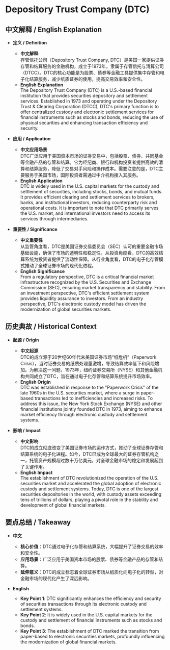 # Depository Trust Company (DTC)

## 中文解释 / English Explanation

* **定义 / Definition**  
  - **中文解释**  
    存管信托公司（Depository Trust Company, DTC）是美国一家提供证券存管和结算服务的金融机构，成立于1973年，隶属于存管信托与清算公司（DTCC）。DTC的核心功能是为股票、债券等金融工具提供集中存管和电子化结算服务，减少纸质证券的使用，提高交易效率和安全性。  
  - **English Explanation**  
    The Depository Trust Company (DTC) is a U.S.-based financial institution that provides securities depository and settlement services. Established in 1973 and operating under the Depository Trust & Clearing Corporation (DTCC), DTC's primary function is to offer centralized custody and electronic settlement services for financial instruments such as stocks and bonds, reducing the use of physical securities and enhancing transaction efficiency and security.

* **应用 / Application**  
  - **中文应用场景**  
    DTC广泛应用于美国资本市场的证券交易中，包括股票、债券、共同基金等金融产品的存管和结算。它为经纪商、银行和机构投资者提供高效的清算和结算服务，降低了交易对手风险和操作成本。需要注意的是，DTC主要服务于美国市场，国际投资者需通过中介机构接入其服务。  
  - **English Application**  
    DTC is widely used in the U.S. capital markets for the custody and settlement of securities, including stocks, bonds, and mutual funds. It provides efficient clearing and settlement services to brokers, banks, and institutional investors, reducing counterparty risk and operational costs. It is important to note that DTC primarily serves the U.S. market, and international investors need to access its services through intermediaries.

* **重要性 / Significance**  
  - **中文重要性**  
    从监管角度看，DTC是美国证券交易委员会（SEC）认可的重要金融市场基础设施，确保了市场的透明性和稳定性。从投资角度看，DTC的高效结算系统为投资者提供了流动性保障。从行业角度看，DTC的电子化存管模式推动了全球证券市场的现代化进程。  
  - **English Significance**  
    From a regulatory perspective, DTC is a critical financial market infrastructure recognized by the U.S. Securities and Exchange Commission (SEC), ensuring market transparency and stability. From an investment perspective, DTC's efficient settlement system provides liquidity assurance to investors. From an industry perspective, DTC's electronic custody model has driven the modernization of global securities markets.

## 历史典故 / Historical Context

* **起源 / Origin**  
  - **中文起源**  
    DTC的成立源于20世纪60年代末美国证券市场“纸危机”（Paperwork Crisis），当时证券交易的纸质处理量激增，导致结算效率低下和风险增加。为解决这一问题，1973年，纽约证券交易所（NYSE）和其他金融机构共同成立了DTC，旨在通过电子化存管和结算系统提升市场效率。  
  - **English Origin**  
    DTC was established in response to the "Paperwork Crisis" of the late 1960s in the U.S. securities market, where a surge in paper-based transactions led to inefficiencies and increased risks. To address this issue, the New York Stock Exchange (NYSE) and other financial institutions jointly founded DTC in 1973, aiming to enhance market efficiency through electronic custody and settlement systems.

* **影响 / Impact**  
  - **中文影响**  
    DTC的成立彻底改变了美国证券市场的运作方式，推动了全球证券存管和结算系统的电子化进程。如今，DTC已成为全球最大的证券存管机构之一，托管资产规模超过数十万亿美元，对全球金融市场的稳定和发展起到了关键作用。  
  - **English Impact**  
    The establishment of DTC revolutionized the operation of the U.S. securities market and accelerated the global adoption of electronic custody and settlement systems. Today, DTC is one of the largest securities depositories in the world, with custody assets exceeding tens of trillions of dollars, playing a pivotal role in the stability and development of global financial markets.

## 要点总结 / Takeaway

* **中文**  
  - **核心价值**：DTC通过电子化存管和结算系统，大幅提升了证券交易的效率和安全性。  
  - **应用场景**：广泛应用于美国资本市场的股票、债券等金融产品的存管和结算。  
  - **延伸意义**：DTC的成立标志着全球证券市场从纸质化向电子化的转型，对金融市场的现代化产生了深远影响。  

* **English**  
  - **Key Point 1**: DTC significantly enhances the efficiency and security of securities transactions through its electronic custody and settlement systems.  
  - **Key Point 2**: It is widely used in the U.S. capital markets for the custody and settlement of financial instruments such as stocks and bonds.  
  - **Key Point 3**: The establishment of DTC marked the transition from paper-based to electronic securities markets, profoundly influencing the modernization of global financial markets.